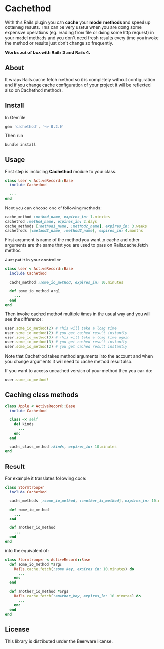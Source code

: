 # Cachethod

With this Rails plugin you can **cache** your **model methods** and speed up
obtaining results. This can be very useful when you are doing some
expensive operations (eg. reading from file or doing some http request)
in your model methods and you don't need fresh results every time you
invoke the method or results just don't change so frequently.

**Works out of box with Rails 3 and Rails 4.**

## About

It wraps Rails.cache.fetch method so it is completely without
configuration and if you change cache configuration of your project it
will be reflected also on Cachethod methods.

## Install

In Gemfile

```ruby
gem 'cachethod', '~> 0.2.0'
```

Then run

```
bundle install
```

## Usage

First step is including **Cachethod** module to your class.

```ruby
class User < ActiveRecord::Base
  include Cachethod

  ...
end
```

Next you can choose one of following methods:

```ruby
cache_method :method_name, expires_in: 1.minutes
cachethod :method_name, expires_in: 2.days
cache_methods [:method1_name, :method2_name], expires_in: 3.weeks
cachethods [:method2_name, :method2_name], expires_in: 4.months
```

First argument is name of the method you want to cache and other
arguments are the same that you are used to pass on Rails.cache.fetch
method.

Just put it in your controller:

```ruby
class User < ActiveRecord::Base
  include Cachethod

  cache_method :some_io_method, expires_in: 10.minutes

  def some_io_method arg1
    ...
  end
end
```

Then invoke cached method multiple times in the usual way and you will
see the difference:

```ruby
user.some_io_method(2) # this will take a long time
user.some_io_method(2) # you get cached result instantly
user.some_io_method(3) # this will take a long time again
user.some_io_method(3) # you get cached result instantly
user.some_io_method(2) # you get cached result instantly
```

Note that Cachethod takes method arguments into the account and when you change
arguments it will need to cache method result also.

If you want to access uncached version of your method then you can do:

```ruby
user.some_io_method!
```

## Caching class methods

```ruby
class Apple < ActiveRecord::Base
  include Cachethod

  class << self
    def kinds
      ...
    end
  end

  cache_class_method :kinds, expires_in: 10.minutes
end
```

## Result

For example it translates following code:

```ruby
class Stormtrooper
  include Cachethod

  cache_methods [:some_io_method, :another_io_method], expires_in: 10.minutes

  def some_io_method
    ...
  end

  def another_io_method
    ...
  end
end
```

into the equivalent of:

```ruby
class Stormtrooper < ActiveRecord::Base
  def some_io_method *args
    Rails.cache.fetch(:some_key, expires_in: 10.minutes) do
      ...
    end
  end

  def another_io_method *args
    Rails.cache.fetch(:another_key, expires_in: 10.minutes) do
      ...
    end
  end
end
```

## License

This library is distributed under the Beerware license.

